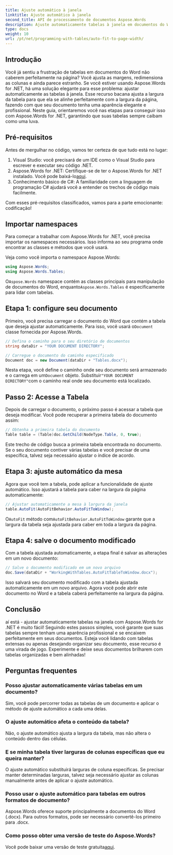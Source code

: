 ```yaml
---
title: Ajuste automático à janela
linktitle: Ajuste automático à janela
second_title: API de processamento de documentos Aspose.Words
description: Ajuste automaticamente tabelas à janela em documentos do Word usando Aspose.Words for .NET com este guia passo a passo. Perfeito para documentos mais limpos e profissionais.
type: docs
weight: 10
url: /pt/net/programming-with-tables/auto-fit-to-page-width/
---
```

## Introdução

Você já sentiu a frustração de tabelas em documentos do Word não caberem perfeitamente na página? Você ajusta as margens, redimensiona as colunas e ainda parece estranho. Se você estiver usando Aspose.Words for .NET, há uma solução elegante para esse problema: ajustar automaticamente as tabelas à janela. Esse recurso bacana ajusta a largura da tabela para que ela se alinhe perfeitamente com a largura da página, fazendo com que seu documento tenha uma aparência elegante e profissional. Neste guia, orientaremos você nas etapas para conseguir isso com Aspose.Words for .NET, garantindo que suas tabelas sempre caibam como uma luva.

## Pré-requisitos

Antes de mergulhar no código, vamos ter certeza de que tudo está no lugar:

1. Visual Studio: você precisará de um IDE como o Visual Studio para escrever e executar seu código .NET.
2.  Aspose.Words for .NET: Certifique-se de ter o Aspose.Words for .NET instalado. Você pode baixá-lo[aqui](https://releases.aspose.com/words/net/).
3. Conhecimento básico de C#: A familiaridade com a linguagem de programação C# ajudará você a entender os trechos de código mais facilmente.

Com esses pré-requisitos classificados, vamos para a parte emocionante: codificação!

## Importar namespaces

Para começar a trabalhar com Aspose.Words for .NET, você precisa importar os namespaces necessários. Isso informa ao seu programa onde encontrar as classes e métodos que você usará.

Veja como você importa o namespace Aspose.Words:

```csharp
using Aspose.Words;
using Aspose.Words.Tables;
```

 O`Aspose.Words` namespace contém as classes principais para manipulação de documentos do Word, enquanto`Aspose.Words.Tables` é especificamente para lidar com tabelas.

## Etapa 1: configure seu documento

 Primeiro, você precisa carregar o documento do Word que contém a tabela que deseja ajustar automaticamente. Para isso, você usará o`Document` classe fornecida por Aspose.Words.

```csharp
// Defina o caminho para o seu diretório de documentos
string dataDir = "YOUR DOCUMENT DIRECTORY";

// Carregue o documento do caminho especificado
Document doc = new Document(dataDir + "Tables.docx");
```

 Nesta etapa, você define o caminho onde seu documento será armazenado e o carrega em um`Document` objeto. Substituir`"YOUR DOCUMENT DIRECTORY"`com o caminho real onde seu documento está localizado.

## Passo 2: Acesse a Tabela

Depois de carregar o documento, o próximo passo é acessar a tabela que deseja modificar. Você pode recuperar a primeira tabela do documento assim:

```csharp
// Obtenha a primeira tabela do documento
Table table = (Table)doc.GetChild(NodeType.Table, 0, true);
```

Este trecho de código busca a primeira tabela encontrada no documento. Se o seu documento contiver várias tabelas e você precisar de uma específica, talvez seja necessário ajustar o índice de acordo.

## Etapa 3: ajuste automático da mesa

Agora que você tem a tabela, pode aplicar a funcionalidade de ajuste automático. Isso ajustará a tabela para caber na largura da página automaticamente:

```csharp
// Ajustar automaticamente a mesa à largura da janela
table.AutoFit(AutoFitBehavior.AutoFitToWindow);
```

 O`AutoFit` método com`AutoFitBehavior.AutoFitToWindow` garante que a largura da tabela seja ajustada para caber em toda a largura da página.

## Etapa 4: salve o documento modificado

Com a tabela ajustada automaticamente, a etapa final é salvar as alterações em um novo documento:

```csharp
// Salve o documento modificado em um novo arquivo
doc.Save(dataDir + "WorkingWithTables.AutoFitTableToWindow.docx");
```

Isso salvará seu documento modificado com a tabela ajustada automaticamente em um novo arquivo. Agora você pode abrir este documento no Word e a tabela caberá perfeitamente na largura da página.

## Conclusão

aí está - ajustar automaticamente tabelas na janela com Aspose.Words for .NET é muito fácil! Seguindo estes passos simples, você garante que suas tabelas sempre tenham uma aparência profissional e se encaixem perfeitamente em seus documentos. Esteja você lidando com tabelas extensas ou apenas desejando organizar seu documento, esse recurso é uma virada de jogo. Experimente e deixe seus documentos brilharem com tabelas organizadas e bem alinhadas!

## Perguntas frequentes

### Posso ajustar automaticamente várias tabelas em um documento?  
Sim, você pode percorrer todas as tabelas de um documento e aplicar o método de ajuste automático a cada uma delas.

### O ajuste automático afeta o conteúdo da tabela?  
Não, o ajuste automático ajusta a largura da tabela, mas não altera o conteúdo dentro das células.

### E se minha tabela tiver larguras de colunas específicas que eu queira manter?  
O ajuste automático substituirá larguras de coluna específicas. Se precisar manter determinadas larguras, talvez seja necessário ajustar as colunas manualmente antes de aplicar o ajuste automático.

### Posso usar o ajuste automático para tabelas em outros formatos de documento?  
Aspose.Words oferece suporte principalmente a documentos do Word (.docx). Para outros formatos, pode ser necessário convertê-los primeiro para .docx.

### Como posso obter uma versão de teste do Aspose.Words?  
 Você pode baixar uma versão de teste gratuita[aqui](https://releases.aspose.com/).